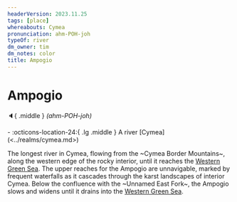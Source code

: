 ```yaml
---
headerVersion: 2023.11.25
tags: [place]
whereabouts: Cymea
pronunciation: ahm-POH-joh
typeOf: river
dm_owner: tim
dm_notes: color
title: Ampogio
---
```

# Ampogio
:speaker:{ .middle } *(ahm-POH-joh)*  
<div class="grid cards ext-narrow-margin ext-one-column" markdown>
-    :octicons-location-24:{ .lg .middle } A river [Cymea](<../realms/cymea.md>)  
</div>


The longest river in Cymea, flowing from the ~Cymea Border Mountains~, along the western edge of the rocky interior, until it reaches the [Western Green Sea](<../western-green-sea.md>). The upper reaches for the Ampogio are unnavigable, marked by frequent waterfalls as it cascades through the karst landscapes of interior Cymea. Below the confluence with the ~Unnamed East Fork~, the Ampogio slows and widens until it drains into the [Western Green Sea](<../western-green-sea.md>). 